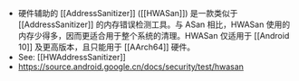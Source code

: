 - 硬件辅助的 [[AddressSanitizer]] ([[HWASan]]) 是一款类似于 [[AddressSanitizer]] 的内存错误检测工具。与 ASan 相比，HWASan 使用的内存少得多，因而更适合用于整个系统的清理。HWASan 仅适用于 [[Android 10]] 及更高版本，且只能用于 [[AArch64]] 硬件。
- See: [[HWAddressSanitizer]]
- https://source.android.google.cn/docs/security/test/hwasan